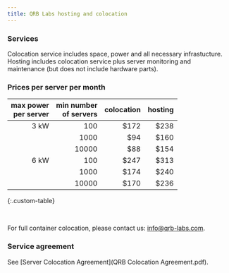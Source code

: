 ```yaml
---
title: QRB Labs hosting and colocation
---
```


### Services

Colocation service includes space, power and all necessary infrastucture. Hosting includes colocation service plus server monitoring and maintenance (but does not include hardware parts).

### Prices per server per month

|  max power <br> per server  |  min number <br> of servers  |  colocation  |  hosting  |
| -----------: | -----------------: | ----------: | --------: |
|  3 kW	       |  100               | $172       |	$238    |
|              |  1000              | $94	      | $160    |
|	       |  10000		   | $88	      | $154    |
|  6 kW	       |  100		   | $247	      | $313    |
|              |  1000		   | $174       | $240    |
|              |  10000		   | $170	      | $236    |
{:.custom-table}

<br />

For full container colocation, please contact us: info@qrb-labs.com.

### Service agreement

See [Server Colocation Agreement](QRB Colocation Agreement.pdf).

